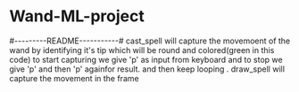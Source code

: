 # Wand-ML-project
#---------README-----------#
cast_spell will capture the movemoent of the wand by identifying it's tip which will be round and colored(green in this code)
to start capturing we give 'p' as input from keyboard and to stop we give 'p' and then 'p' againfor result. and then keep looping .
draw_spell will capture the movement in the frame
